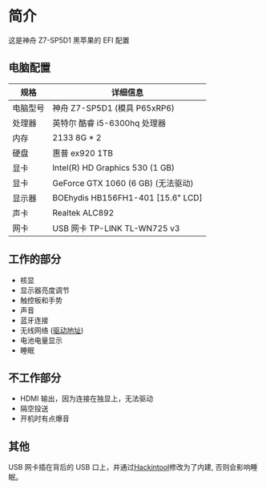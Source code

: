 # 简介

这是神舟 Z7-SP5D1 黑苹果的 EFI 配置

## 电脑配置

| 规格     | 详细信息                                     
| --- | ---
| 电脑型号 | 神舟 Z7-SP5D1 (模具 P65xRP6)           
| 处理器   | 英特尔 酷睿 i5-6300hq 处理器
| 内存     | 2133 8G * 2                 
| 硬盘     | 惠普 ex920 1TB                  
| 显卡 | Intel(R) HD Graphics 530 (1 GB)
| 显卡 | GeForce GTX 1060 (6 GB) (无法驱动)
| 显示器   | BOEhydis HB156FH1-401 [15.6" LCD]  
| 声卡     | Realtek ALC892                    
| 网卡     | USB 网卡 TP-LINK TL-WN725 v3

## 工作的部分

- 核显
- 显示器亮度调节
- 触控板和手势
- 声音
- 蓝牙连接
- 无线网络 ([驱动地址](https://github.com/chris1111/Wireless-USB-Adapter-Clover))
- 电池电量显示
- 睡眠

## 不工作部分

- HDMI 输出，因为连接在独显上，无法驱动
- 隔空投送
- 开机时有点爆音

## 其他

USB 网卡插在背后的 USB 口上，并通过[Hackintool](http://headsoft.com.au/download/mac/Hackintool.zip)修改为了内建, 否则会影响睡眠。